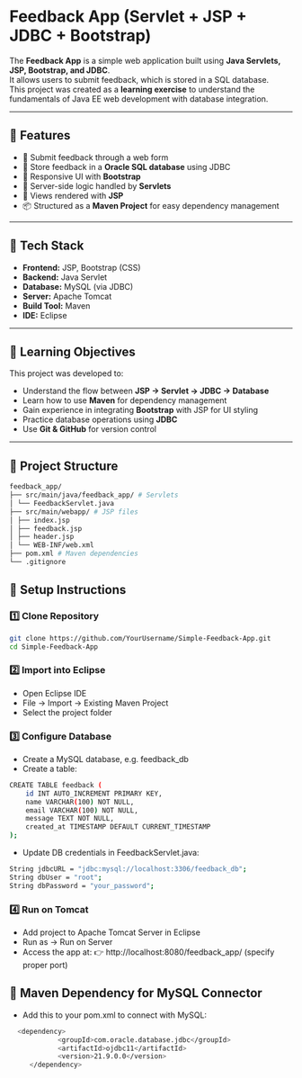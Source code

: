 # Feedback App (Servlet + JSP + JDBC + Bootstrap)

The **Feedback App** is a simple web application built using **Java Servlets, JSP, Bootstrap, and JDBC**.  
It allows users to submit feedback, which is stored in a SQL database.  
This project was created as a **learning exercise** to understand the fundamentals of Java EE web development with database integration.  

---

## 🔹 Features
- 📝 Submit feedback through a web form  
- 💾 Store feedback in a **Oracle SQL database** using JDBC  
- 🎨 Responsive UI with **Bootstrap**  
- 🔄 Server-side logic handled by **Servlets**  
- 📄 Views rendered with **JSP**  
- 📦 Structured as a **Maven Project** for easy dependency management  

---

## 🔹 Tech Stack
- **Frontend:** JSP, Bootstrap (CSS)  
- **Backend:** Java Servlet  
- **Database:** MySQL (via JDBC)  
- **Server:** Apache Tomcat  
- **Build Tool:** Maven  
- **IDE:** Eclipse  

---

## 🔹 Learning Objectives
This project was developed to:  
- Understand the flow between **JSP → Servlet → JDBC → Database**  
- Learn how to use **Maven** for dependency management  
- Gain experience in integrating **Bootstrap** with JSP for UI styling  
- Practice database operations using **JDBC**  
- Use **Git & GitHub** for version control  

---

## 🔹 Project Structure
```bash
feedback_app/
├── src/main/java/feedback_app/ # Servlets
│ └── FeedbackServlet.java
├── src/main/webapp/ # JSP files
│ ├── index.jsp
│ ├── feedback.jsp
│ ├── header.jsp
│ └── WEB-INF/web.xml
├── pom.xml # Maven dependencies
└── .gitignore
```  


## 🔹 Setup Instructions

### 1️⃣ Clone Repository
```bash
git clone https://github.com/YourUsername/Simple-Feedback-App.git
cd Simple-Feedback-App
```

### 2️⃣ Import into Eclipse
- Open Eclipse IDE
- File → Import → Existing Maven Project
- Select the project folder

### 3️⃣ Configure Database
- Create a MySQL database, e.g. feedback_db
- Create a table:
```bash
CREATE TABLE feedback (
    id INT AUTO_INCREMENT PRIMARY KEY,
    name VARCHAR(100) NOT NULL,
    email VARCHAR(100) NOT NULL,
    message TEXT NOT NULL,
    created_at TIMESTAMP DEFAULT CURRENT_TIMESTAMP
);
```
- Update DB credentials in FeedbackServlet.java:
```bash
String jdbcURL = "jdbc:mysql://localhost:3306/feedback_db";
String dbUser = "root";
String dbPassword = "your_password";
```

### 4️⃣ Run on Tomcat
- Add project to Apache Tomcat Server in Eclipse
- Run as → Run on Server
- Access the app at:
👉 http://localhost:8080/feedback_app/  (specify proper port)

## 🔹 Maven Dependency for MySQL Connector
- Add this to your pom.xml to connect with MySQL:
```bash
  <dependency>
		    <groupId>com.oracle.database.jdbc</groupId>
		    <artifactId>ojdbc11</artifactId>
		    <version>21.9.0.0</version>
	 </dependency>
```
